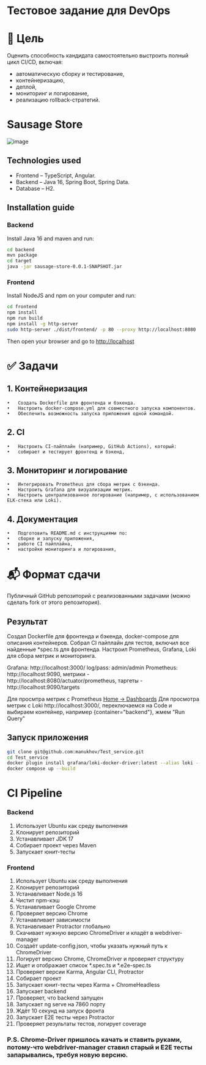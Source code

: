 # Тестовое задание для DevOps
# 🎯 Цель

Оценить способность кандидата самостоятельно выстроить полный цикл CI/CD, включая:
- автоматическую сборку и тестирование,
- контейнеризацию,
- деплой,
- мониторинг и логирование,
- реализацию rollback-стратегий.

# Sausage Store

![image](https://user-images.githubusercontent.com/9394918/121517767-69db8a80-c9f8-11eb-835a-e98ca07fd995.png)


## Technologies used

* Frontend – TypeScript, Angular.
* Backend  – Java 16, Spring Boot, Spring Data.
* Database – H2.

## Installation guide
### Backend

Install Java 16 and maven and run:

```bash
cd backend
mvn package
cd target
java -jar sausage-store-0.0.1-SNAPSHOT.jar
```

### Frontend

Install NodeJS and npm on your computer and run:

```bash
cd frontend
npm install
npm run build
npm install -g http-server
sudo http-server ./dist/frontend/ -p 80 --proxy http://localhost:8080
```

Then open your browser and go to [http://localhost](http://localhost)

# ✅ Задачи

## 1. Контейнеризация
	•	Создать Dockerfile для фронтенда и бэкенда.
	•	Настроить docker-compose.yml для совместного запуска компонентов.
	•	Обеспечить возможность запуска приложения одной командой.

## 2. CI
	•	Настроить CI-пайплайн (например, GitHub Actions), который:
	•	собирает и тестирует фронтенд и бэкенд,

## 3. Мониторинг и логирование
	•	Интегрировать Prometheus для сбора метрик с бэкенда.
	•	Настроить Grafana для визуализации метрик.
	•	Настроить централизованное логирование (например, с использованием ELK-стека или Loki).

## 4. Документация
	•	Подготовить README.md с инструкциями по:
	•	сборке и запуску приложения,
	•	работе CI пайплайна,
	•	настройке мониторинга и логирования,
# 📬 Формат сдачи
Публичный GitHub репозиторий с реализованными задачами (можно сделать fork от этого репозитория).

## Результат
Создал Dockerfile для фронтенда и бэкенда, docker-compose для описания контейнеров. Собрал CI пайплайн для тестов, включил все найденные *spec.ts для фронтенда. Настроил Prometheus, Grafana, Loki для сбора метрик и мониторинга.

Grafana: http://localhost:3000/ log/pass: admin/admin
Prometheus: http://localhost:9090, метрики - http://localhost:8080/actuator/prometheus, таргеты - http://localhost:9090/targets

Для просмтра метрик с Prometheus [Home -> Dashboards](http://localhost:3000/dashboards)
Для просмотра метрик с Loki http://localhost:3000/, переключаемся на Code и выбираем контейнер, например {container="backend"}, жмем "Run Query"

## Запуск приложения
```bash
git clone git@github.com:manukhov/Test_service.git
cd Test_service
docker plugin install grafana/loki-docker-driver:latest --alias loki --grant-all-permissions
docker compose up --build
```
#  CI Pipeline 

###  Backend
1. Использует Ubuntu как среду выполнения
3. Клонирует репозиторий 
4. Устанавливает JDK 17
5. Собирает проект через Maven
6. Запускает юнит-тесты
   
### Frontend
1. Использует Ubuntu как среду выполнения
2. Клонирует репозиторий
3. Устанавливает Node.js 16
4. Чистит npm-кэш
5. Устанавливает Google Chrome
6. Проверяет версию Chrome
7. Устанавливает зависимости
8. Устанавливает Protractor глобально
9. Скачивает нужную версию ChromeDriver и кладёт в webdriver-manager
10. Создаёт update-config.json, чтобы указать нужный путь к ChromeDriver
11. Логирует версию Chrome, ChromeDriver и проверяет структуру
12. Ищет и отображает список *.spec.ts и *.e2e-spec.ts
13. Проверяет версии Karma, Angular CLI, Protractor
14. Собирает проект
15. Запускает юнит-тесты через Karma + ChromeHeadless
16. Запускает backend
17. Проверяет, что backend запущен
18. Запускает ng serve на 7860 порту
19. Ждёт 10 секунд на запуск фронта
20. Запускает E2E тесты через Protractor
21. Проверяет результаты тестов, логирует coverage

### P.S. Chrome-Driver пришлось качать и ставить руками, потому-что webdriver-manager ставил старый и E2E тесты запарывались, требуя новую версию.
